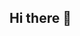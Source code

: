 ## Hi there 👋

<!--
**Raghaverma/Raghaverma** is a ✨ _special_ ✨ repository because its `README.md` (this file) appears on your GitHub profile.

Here are some ideas to get you started:

- 🔭 I’m currently working on A Python project for 3D object manipulation.
- 🌱 I’m currently learning Python & AI/ML.
- 🤔 I’m looking for help with Python & AI/ML.
- 📫 COntact me: raghav.verma.work@gmail.com. 
-->
